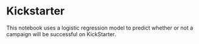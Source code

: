 # Kickstarter
This notebook uses a logistic regression model to predict whether or not a campaign will be successful on KickStarter.
